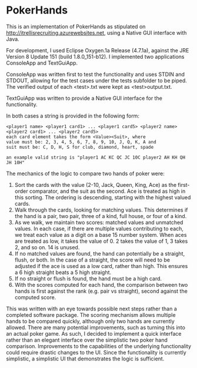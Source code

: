 # PokerHands
This is an implementation of PokerHands as stipulated on http://itrellisrecruiting.azurewebsites.net, using a Native GUI interface with Java.

For development, I used Eclipse Oxygen.1a Release (4.7.1a), against the JRE Version 8 Update 151 (build 1.8.0_151-b12). I implemented two applications ConsoleApp and TextGuiApp.

ConsoleApp was written first to test the functionality and uses STDIN and STDOUT, allowing for the test cases under the tests subfolder to be piped. The verified output of each &lt;test&gt;.txt were kept as &lt;test&gt;output.txt.

TextGuiApp was written to provide a Native GUI interface for the functionality.

In both cases a string is provided in the following form:

    <player1 name> <player1 card1> ... <player1 card5> <player2 name> <player2 card1> ... <player2 card5>
    each card element takes the form <Value><Suit>, where
    value must be: 2, 3, 4, 5, 6, 7, 8, 9, 10, J, Q, K, A and
    suit must be: C, D, H, S for club, diamond, heart, spade

    an example valid string is "player1 AC KC QC JC 10C player2 AH KH QH JH 10H"

The mechanics of the logic to compare two hands of poker were:
1. Sort the cards with the value (2-10, Jack, Queen, King, Ace) as the first-order comparator, and the suit as the second. Ace is treated as high in this sorting. The ordering is descending, starting with the highest valued cards.
2. Walk through the cards, looking for matching values. This determines if the hand is a pair, two pair, three of a kind, full house, or four of a kind.
3. As we walk, we maintain two scores: matched values and unmatched values. In each case, if there are multiple values contributing to each, we treat each value as a digit on a base 15 number system. When aces are treated as low, it takes the value of 0. 2 takes the value of 1, 3 takes 2, and so on. 14 is unused. 
4. If no matched values are found, the hand can potentially be a straight, flush, or both. In the case of a straight, the score will need to be adjusted if the ace is used as a low card, rather than high. This ensures a 6 high straight beats a 5 high straight.
5. If no straight or flush is found, the hand must be a high card.
6. With the scores computed for each hand, the comparison between two hands is first against the rank (e.g. pair vs straight), second against the computed score.

This was written with an eye towards possible next steps rather than a completed software package. The scoring mechanism allows multiple hands to be compared quickly, although only two hands are currently allowed. There are many potential improvements, such as turning this into an actual poker game. As such, I decided to implement a quick interface rather than an elegant interface over the simplistic two poker hand comparison. Improvements to the capabilities of the underlying functionality could require drastic changes to the UI. Since the functionality is currently simplistic, a simplistic UI that demonstrates the logic is sufficient.
